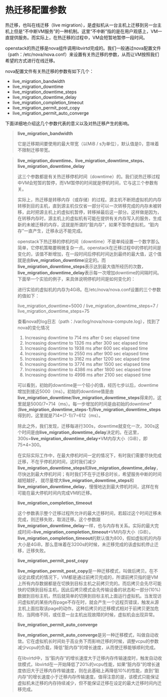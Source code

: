 # 热迁移配置参数

热迁移，也叫在线迁移（live migration），是虚拟机从一台主机上迁移到另一台主机上但是“不中断VM服务”的一种机制。这里“不中断”指的是在用户观感上，VM一直提供服务。而实际上，在热迁移的过程中，VM会短暂地暂停一段时间。

openstack的热迁移是nova组件调用libvirtd完成的。我们一般通过nova配置文件（path：/etc/nova/nova.conf）来设置有关热迁移的参数，从而让VM按照我们希望的方式进行在线迁移。

nova配置文件有关热迁移的参数有如下几个：

* live\_migration\_bandwidth
* live\_migration\_downtime
* live\_migration\_downtime\_steps
* live\_migration\_downtime\_delay
* live\_migration\_completion\_timeout
* live\_migration\_permit\_post\_copy
* live\_migration\_permit\_auto\_converge 

下面详细地介绍这几个参数代表的意义以及对热迁移产生的影响。

> **live\_migration\_bandwidth**
>
> 它是迁移期间要使用的最大带宽（以MiB / s为单位），默认值是0，意味着不限制迁移带宽。

> **live\_migration\_downtime、live\_migration\_downtime\_steps、live\_migration\_downtime\_delay**
>
> 这三个参数都是有关热迁移停机时间（downtime）的。我们说热迁移过程中VM会短暂的暂停，而VM暂停的时间就是停机时间，它与这三个参数有关。
>
> 实际上，热迁移是转移内存（或存储）的过程。源主机不断把虚拟机的内存转移到目的主机，直到源主机仅仅省一部分可以一次转移完成的内存未被转移，此时把源主机上的虚拟机暂停，转移掉最后这一部分。这样做是因为，在转移内存时，源主机上的虚拟机有可能在提供有关内存写入的服务，生成新的未被迁移的内存，这就是所谓的“脏内存”，如果不暂停虚拟机，“脏内存”一直产生，迁移永远不能完成。
>
> openstack下热迁移的停机时间（downtime）不是单纯设置一个数字那么简单，它停机策略要稍微复杂一点。openstack在迁移过程中的停机时间是变化的，该值不断增加，在一段时间后停机时间达到最终的最大值，这个值就是由**live\_migration\_downtime**设定的。而**live\_migration\_downtime\_steps**表示达到最大值所经历的次数，**live\_migration\_downtime\_delay**表示每一次增加downtime的间隔时间。下面举一个实验的例子，来具体说明停机时间是如何变化的：
>
> 进行实验的虚拟机的内存为4GiB。在/etc/nova/nova.conf设置的三个参数的值如下：
>
> live\_migration\_downtime=5000 / live\_migration\_downtime\_steps=7 / live\_migration\_downtime\_steps=75
>
> 查看nova的log日志（path：/var/log/nova/nova-compute.log），找到了nova的变化情况
>
> 1. Increasing downtime to 714 ms after 0 sec elapsed time
> 2. Increasing downtime to 1326 ms after 300 sec elapsed time
> 3. Increasing downtime to 1938 ms after 600 sec elapsed time
> 4. Increasing downtime to 2550 ms after 900 sec elapsed time
> 5. Increasing downtime to 3162 ms after 1200 sec elapsed time
> 6. Increasing downtime to 3774 ms after 1500 sec elapsed time
> 7. Increasing downtime to 4386 ms after 1800 sec elapsed time
> 8. Increasing downtime to 4998 ms after 2100 sec elapsed time
>
> 可以看到，初始的downtime是一个较小的值，经历七步以后，downtime增加到接近5000（ms）。初始的downtime值是由**live\_migration\_downtime**/**live\_migration\_downtime\_steps**得来的，这里就是5000/7=714（ms）。每一步增加的时间是由初始的downtime\*\(**live\_migration\_downtime\_steps-1**\)**/live\_migration\_downtime\_steps**得到的，这里就是714\*\(7-1\)/7=612（ms）。
>
> 除此之外，我们发现，迁移每进行300s，downtime就变化一次，300s这个时间是由**live\_migration\_downtime\_delay**决定的。在这里，300s=**live\_migration\_downtime\_delay**\*VM内存大小（GiB），即75\*4=300。
>
> 在实际实际工作中，在最大停机时间一定的情况下，有时我们需要尽快完成迁移，不在乎停机的时间，这时我们减少**live\_migration\_downtime\_steps**和**live\_migration\_downtime\_delay**，尽快达到最大停机时间；有时我们不在乎迁移总时长，希望服务中断的时间越短越好， 就尽量增大**live\_migration\_downtime\_steps**和**live\_migration\_downtime\_delay**，慢慢地达到最大停机时间，这样在有可能在最大停机时间内完成VM的迁移。

> **live\_migration\_completion\_timeout**
>
> 这个参数表示整个迁移过程所允许的最大迁移时间，若超过这个时间迁移未完成，则迁移失败，取消迁移。这个参数跟**live\_migration\_downtime\_delay**一样，也与内存有关系。实际的最大完成时间=**live\_migration\_completion\_timeout**\*VM内存大小（GiB）。**live\_migration\_completion\_timeout**的默认值为800，假如虚拟机的内存大小是4GiB，那么意味着在3200s的时候，未迁移完成的该虚拟机停止迁移，迁移失败。

> **live\_migration\_permit\_post\_copy**
>
> **live\_migration\_permit\_post\_copy**是一种迁移模式，叫做后拷贝。在不设定此模式的情况下，VM都是通过前拷贝完成的，所谓前拷贝指的是VM上所有内存数据都是在切换到目标主机之前拷贝完的。而后拷贝会先尽可能快的切换到目标主机，因此后拷贝模式会先传输设备的状态和一部分\(10%\)数据到目标主机，然后就简单的切换到目标主机上面运行虚拟机。当发现访问虚拟机的某些内存page不存在时，就会产生一个远程页错误，触发从源主机上面拉取该page的动作。这种后拷贝的迁移模式相对于前拷贝更加危险，当网络不同，或任意一台主机出现故障的时候，虚拟机会出现异常。

> **live\_migration\_permit\_auto\_converge**
>
> **live\_migration\_permit\_auto\_converge**是另一种迁移模式，叫做自动收敛。它在虚拟机长时间处于高业务下而影响迁移的时候，调整vcpu的参数减少vcpu的负载，降低“脏内存”的增长速度，从而使迁移能够顺利完成。
>
> 在libvirtd中，当“脏内存“的增长速度大于迁移内存传输速度时，触发自动收敛模式，libvirtd在一开始降低了20%的vcpu性能，如果“脏内存“的增长速度依旧大于迁移内存传输速度，则在此基础上再降低10%的性能，直到“脏内存“的增长速度小于迁移内存传输速度。值得注意的是，该模式只能保证虚拟机未迁移的内存持续减少，但不能保证迁移在设定的最大迁移时间内迁移完成。


